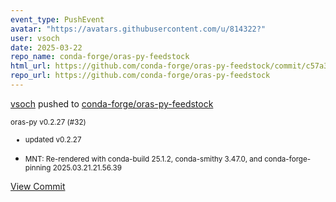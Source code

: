 ```yaml
---
event_type: PushEvent
avatar: "https://avatars.githubusercontent.com/u/814322?"
user: vsoch
date: 2025-03-22
repo_name: conda-forge/oras-py-feedstock
html_url: https://github.com/conda-forge/oras-py-feedstock/commit/c57a3400cce41cae710204d710880aaf23c93df2
repo_url: https://github.com/conda-forge/oras-py-feedstock
---
```


<a href='https://github.com/vsoch' target='_blank'>vsoch</a> pushed to <a href='https://github.com/conda-forge/oras-py-feedstock' target='_blank'>conda-forge/oras-py-feedstock</a>

<small>oras-py v0.2.27 (#32)

* updated v0.2.27

* MNT: Re-rendered with conda-build 25.1.2, conda-smithy 3.47.0, and conda-forge-pinning 2025.03.21.21.56.39</small>

<a href='https://github.com/conda-forge/oras-py-feedstock/commit/c57a3400cce41cae710204d710880aaf23c93df2' target='_blank'>View Commit</a>
